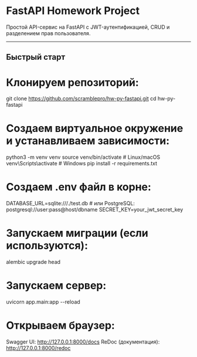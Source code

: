 # FastAPI Homework Project

Простой API-сервис на FastAPI с JWT-аутентификацией, CRUD и разделением прав пользователя.

---

## Быстрый старт

# Клонируем репозиторий:
   git clone https://github.com/scramblepro/hw-py-fastapi.git
   cd hw-py-fastapi
   
# Создаем виртуальное окружение и устанавливаем зависимости:
python3 -m venv venv
source venv/bin/activate      # Linux/macOS
venv\Scripts\activate         # Windows
pip install -r requirements.txt

# Создаем .env файл в корне:
DATABASE_URL=sqlite:///./test.db     # или PostgreSQL: postgresql://user:pass@host/dbname
SECRET_KEY=your_jwt_secret_key

# Запускаем миграции (если используются):
alembic upgrade head

# Запускаем сервер:
uvicorn app.main:app --reload

# Открываем браузер:
Swagger UI: http://127.0.0.1:8000/docs
ReDoc (документация): http://127.0.0.1:8000/redoc

